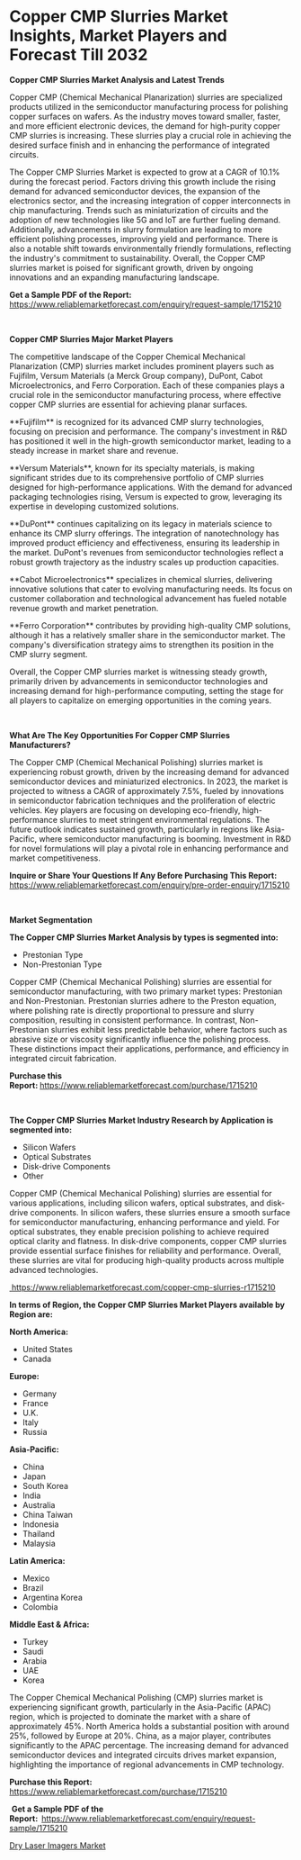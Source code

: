 <p><h1>Copper CMP Slurries Market Insights, Market Players and Forecast Till 2032</h1></p><p><strong>Copper CMP Slurries Market Analysis and Latest Trends</strong></p>
<p><p>Copper CMP (Chemical Mechanical Planarization) slurries are specialized products utilized in the semiconductor manufacturing process for polishing copper surfaces on wafers. As the industry moves toward smaller, faster, and more efficient electronic devices, the demand for high-purity copper CMP slurries is increasing. These slurries play a crucial role in achieving the desired surface finish and in enhancing the performance of integrated circuits.</p><p>The Copper CMP Slurries Market is expected to grow at a CAGR of 10.1% during the forecast period. Factors driving this growth include the rising demand for advanced semiconductor devices, the expansion of the electronics sector, and the increasing integration of copper interconnects in chip manufacturing. Trends such as miniaturization of circuits and the adoption of new technologies like 5G and IoT are further fueling demand. Additionally, advancements in slurry formulation are leading to more efficient polishing processes, improving yield and performance. There is also a notable shift towards environmentally friendly formulations, reflecting the industry's commitment to sustainability. Overall, the Copper CMP slurries market is poised for significant growth, driven by ongoing innovations and an expanding manufacturing landscape.</p></p>
<p><strong>Get a Sample PDF of the Report:&nbsp;</strong> <a href="https://www.reliablemarketforecast.com/enquiry/request-sample/1715210?utm_campaign=2533&utm_medium=2&utm_source=Github&utm_content=ia&utm_term=28032025&utm_id=copper-cmp-slurries">https://www.reliablemarketforecast.com/enquiry/request-sample/1715210</a></p>
<p>&nbsp;</p>
<p><strong>Copper CMP Slurries Major Market Players</strong></p>
<p><p>The competitive landscape of the Copper Chemical Mechanical Planarization (CMP) slurries market includes prominent players such as Fujifilm, Versum Materials (a Merck Group company), DuPont, Cabot Microelectronics, and Ferro Corporation. Each of these companies plays a crucial role in the semiconductor manufacturing process, where effective copper CMP slurries are essential for achieving planar surfaces.</p><p>**Fujifilm** is recognized for its advanced CMP slurry technologies, focusing on precision and performance. The company's investment in R&D has positioned it well in the high-growth semiconductor market, leading to a steady increase in market share and revenue.</p><p>**Versum Materials**, known for its specialty materials, is making significant strides due to its comprehensive portfolio of CMP slurries designed for high-performance applications. With the demand for advanced packaging technologies rising, Versum is expected to grow, leveraging its expertise in developing customized solutions.</p><p>**DuPont** continues capitalizing on its legacy in materials science to enhance its CMP slurry offerings. The integration of nanotechnology has improved product efficiency and effectiveness, ensuring its leadership in the market. DuPont's revenues from semiconductor technologies reflect a robust growth trajectory as the industry scales up production capacities.</p><p>**Cabot Microelectronics** specializes in chemical slurries, delivering innovative solutions that cater to evolving manufacturing needs. Its focus on customer collaboration and technological advancement has fueled notable revenue growth and market penetration.</p><p>**Ferro Corporation** contributes by providing high-quality CMP solutions, although it has a relatively smaller share in the semiconductor market. The company's diversification strategy aims to strengthen its position in the CMP slurry segment.</p><p>Overall, the Copper CMP slurries market is witnessing steady growth, primarily driven by advancements in semiconductor technologies and increasing demand for high-performance computing, setting the stage for all players to capitalize on emerging opportunities in the coming years.</p></p>
<p>&nbsp;</p>
<p><strong>What Are The Key Opportunities For Copper CMP Slurries Manufacturers?</strong></p>
<p><p>The Copper CMP (Chemical Mechanical Polishing) slurries market is experiencing robust growth, driven by the increasing demand for advanced semiconductor devices and miniaturized electronics. In 2023, the market is projected to witness a CAGR of approximately 7.5%, fueled by innovations in semiconductor fabrication techniques and the proliferation of electric vehicles. Key players are focusing on developing eco-friendly, high-performance slurries to meet stringent environmental regulations. The future outlook indicates sustained growth, particularly in regions like Asia-Pacific, where semiconductor manufacturing is booming. Investment in R&D for novel formulations will play a pivotal role in enhancing performance and market competitiveness.</p></p>
<p><strong>Inquire or Share Your Questions If Any Before Purchasing This Report:</strong> <a href="https://www.reliablemarketforecast.com/enquiry/pre-order-enquiry/1715210?utm_campaign=2533&utm_medium=2&utm_source=Github&utm_content=ia&utm_term=28032025&utm_id=copper-cmp-slurries">https://www.reliablemarketforecast.com/enquiry/pre-order-enquiry/1715210</a></p>
<p>&nbsp;</p>
<p><strong>Market Segmentation</strong></p>
<p><strong>The Copper CMP Slurries Market Analysis by types is segmented into:</strong></p>
<p><ul><li>Prestonian Type</li><li>Non-Prestonian Type</li></ul></p>
<p><p>Copper CMP (Chemical Mechanical Polishing) slurries are essential for semiconductor manufacturing, with two primary market types: Prestonian and Non-Prestonian. Prestonian slurries adhere to the Preston equation, where polishing rate is directly proportional to pressure and slurry composition, resulting in consistent performance. In contrast, Non-Prestonian slurries exhibit less predictable behavior, where factors such as abrasive size or viscosity significantly influence the polishing process. These distinctions impact their applications, performance, and efficiency in integrated circuit fabrication.</p></p>
<p><strong>Purchase this Report:&nbsp;</strong><a href="https://www.reliablemarketforecast.com/purchase/1715210?utm_campaign=2533&utm_medium=2&utm_source=Github&utm_content=ia&utm_term=28032025&utm_id=copper-cmp-slurries">https://www.reliablemarketforecast.com/purchase/1715210</a></p>
<p>&nbsp;</p>
<p><strong>The Copper CMP Slurries Market Industry Research by Application is segmented into:</strong></p>
<p><ul><li>Silicon Wafers</li><li>Optical Substrates</li><li>Disk-drive Components</li><li>Other</li></ul></p>
<p><p>Copper CMP (Chemical Mechanical Polishing) slurries are essential for various applications, including silicon wafers, optical substrates, and disk-drive components. In silicon wafers, these slurries ensure a smooth surface for semiconductor manufacturing, enhancing performance and yield. For optical substrates, they enable precision polishing to achieve required optical clarity and flatness. In disk-drive components, copper CMP slurries provide essential surface finishes for reliability and performance. Overall, these slurries are vital for producing high-quality products across multiple advanced technologies.</p></p>
<p><a href="https://www.reliablemarketforecast.com/copper-cmp-slurries-r1715210?utm_campaign=2533&utm_medium=2&utm_source=Github&utm_content=ia&utm_term=28032025&utm_id=copper-cmp-slurries">&nbsp;https://www.reliablemarketforecast.com/copper-cmp-slurries-r1715210</a></p>
<p><strong>In terms of Region, the Copper CMP Slurries Market Players available by Region are:</strong></p>
<p>
    <p> <strong> North America: </strong>
        <ul>
            <li>United States</li>
            <li>Canada</li>
        </ul>
        </p> 
    <p> <strong> Europe: </strong>
        <ul>
            <li>Germany</li>
            <li>France</li>
            <li>U.K.</li>
            <li>Italy</li>
            <li>Russia</li>
        </ul>
        </p> 
    <p> <strong> Asia-Pacific: </strong>
        <ul>
            <li>China</li>
            <li>Japan</li>
            <li>South Korea</li>
            <li>India</li>
            <li>Australia</li>
            <li>China Taiwan</li>
            <li>Indonesia</li>
            <li>Thailand</li>
            <li>Malaysia</li>
        </ul>
        </p> 
    <p> <strong> Latin America: </strong>
        <ul>
            <li>Mexico</li>
            <li>Brazil</li>
            <li>Argentina Korea</li>
            <li>Colombia</li>
        </ul>
        </p> 
    <p> <strong> Middle East & Africa: </strong>
        <ul>
            <li>Turkey</li>
            <li>Saudi</li>
            <li>Arabia</li>
            <li>UAE</li>
            <li>Korea</li>
        </ul>
    </p>
    </p>
<p><p>The Copper Chemical Mechanical Polishing (CMP) slurries market is experiencing significant growth, particularly in the Asia-Pacific (APAC) region, which is projected to dominate the market with a share of approximately 45%. North America holds a substantial position with around 25%, followed by Europe at 20%. China, as a major player, contributes significantly to the APAC percentage. The increasing demand for advanced semiconductor devices and integrated circuits drives market expansion, highlighting the importance of regional advancements in CMP technology.</p></p>
<p><strong>Purchase this Report: </strong><a href="https://www.reliablemarketforecast.com/purchase/1715210?utm_campaign=2533&utm_medium=2&utm_source=Github&utm_content=ia&utm_term=28032025&utm_id=copper-cmp-slurries">https://www.reliablemarketforecast.com/purchase/1715210</a></p>
<p>&nbsp;<strong>Get a Sample PDF of the Report:&nbsp;&nbsp;</strong><a href="https://www.reliablemarketforecast.com/enquiry/request-sample/1715210?utm_campaign=2533&utm_medium=2&utm_source=Github&utm_content=ia&utm_term=28032025&utm_id=copper-cmp-slurries">https://www.reliablemarketforecast.com/enquiry/request-sample/1715210</a></p>
<p><strong></strong></p>
<p><p><a href="https://github.com/pearlinewhite4692/Market-Research-Report-List-1/blob/main/dry-laser-imagers-market.md?utm_campaign=2533&utm_medium=2&utm_source=Github&utm_content=ia&utm_term=28032025&utm_id=copper-cmp-slurries">Dry Laser Imagers Market</a></p></p>
